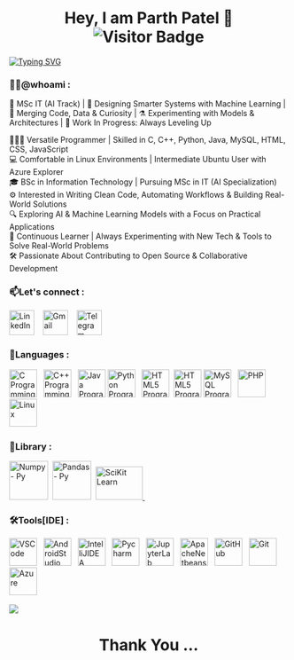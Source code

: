   <h1 align='center'>Hey, I am Parth Patel 👋   <img src="https://api.visitorbadge.io/api/VisitorHit?user=estruyf&repo=github-visitors-badge&countColor=%237B1E7A" alt="Visitor Badge">
</h1> 

  

<a href="https://github.com/parthu4u2"><img src="https://readme-typing-svg.demolab.com?font=Caveat&size=40&pause=500&center=true&vCenter=true&width=935&height=55&lines=AI%26ML+Enthusiast+%F0%9F%A4%96;Building+Intelligent+Systems+%F0%9F%92%A1;Passionate+About+Data+%26+Code+%F0%9F%93%8A%F0%9F%92%BB;Learning+by+Doing+%F0%9F%9A%80" alt="Typing SVG" /></a> 
### 👨‍💻@whoami :


🚀 MSc IT (AI Track) | 🤖 Designing Smarter Systems with Machine Learning | 🧩 Merging Code, Data & Curiosity | ⚗️ Experimenting with Models & Architectures | 🚧 Work In Progress: Always Leveling Up

👨🏽‍💻 Versatile Programmer | Skilled in C, C++, Python, Java, MySQL, HTML, CSS, JavaScript  
💻 Comfortable in Linux Environments | Intermediate Ubuntu User with Azure Explorer  
🎓 BSc in Information Technology | Pursuing MSc in IT (AI Specialization)  
⚙️ Interested in Writing Clean Code, Automating Workflows & Building Real-World Solutions  
🔍 Exploring AI & Machine Learning Models with a Focus on Practical Applications  
🌱 Continuous Learner | Always Experimenting with New Tech & Tools to Solve Real-World Problems  
🛠️ Passionate About Contributing to Open Source & Collaborative Development


### 📫Let's connect :
<a href="https://www.linkedin.com/in/parth-patel-b14825230/" target='_blank'><img src="https://cdn.iconscout.com/icon/free/png-256/linkedin-162-498418.png" alt="LinkedIn" style="width:45px;height:45px;"></a>
&nbsp;&nbsp;
<a href="mailto:parthu24604@gmail.com" target='_blank'><img src="https://cdn.iconscout.com/icon/free/png-256/gmail-2981844-2476484.png" alt="Gmail" style="width:45px;height:45px;"></a>
&nbsp;&nbsp;
<a href="https://t.me/Parthu2407" target='_blank'><img src="https://cdn.iconscout.com/icon/free/png-512/free-logotype-icon-download-in-svg-png-gif-file-formats--telegram-logo-ui-pack-miscellaneous-icons-840226.png?f=webp&w=256" alt="Telegram" style="width:45px;height:45px;"></a>

### 📖Languages :
<a href="https://www.cprogramming.com" target="_blank"><img src="https://cdn.iconscout.com/icon/free/png-256/c-57-1175191.png" alt="C Programming" style="width:50px;height:50px;"></a>&nbsp;&nbsp;
<a href="https://www.cplusplus.org" target="_blank"><img src="https://cdn.iconscout.com/icon/free/png-256/cplusplus-1-1175244.png" alt="C++ Programming" style="width:50px;height:50px;"></a>&nbsp;&nbsp;
<a href="https://www.java.com" target="_blank"><img src="https://cdn.iconscout.com/icon/free/png-512/java-60-1174953.png" alt="Java Programming" style="width:50px;height:50px;"></a>
<a href="https://www.python.org" target="_blank"><img src="https://cdn.iconscout.com/icon/free/png-256/python-2-226051.png" alt="Python Programming" style="width:50px;height:50px;"></a>&nbsp;&nbsp;
<a href="https://html.spec.whatwg.org" target="_blank"><img src="https://cdn.iconscout.com/icon/free/png-256/html-5-1-1175208.png" alt="HTML5 Programming" style="width:50px;height:50px;"></a>&nbsp;
<a href="https://www.w3.org/Style/CSS/" target="_blank"><img src="https://cdn.iconscout.com/icon/free/png-512/free-css-alt-logo-icon-download-in-svg-png-gif-file-formats--technology-social-media-company-vol-2-pack-logos-icons-2944811.png?f=webp&w=256" alt="HTML5 Programming" style="width:50px;height:50px;"></a>
<a href="https://www.mysql.com/" target="_blank"><img src="https://cdn.iconscout.com/icon/free/png-256/mysql-21-1174941.png" alt="MySQL Programming" style="width:50px;"></a>&nbsp;&nbsp;
<a href="https://www.php.net/" target="_blank"><img src="https://cdn.iconscout.com/icon/free/png-512/free-php-logo-icon-download-in-svg-png-gif-file-formats--programming-langugae-freebies-pack-logos-icons-1175127.png?f=webp&w=256" alt="PHP" style="width:50px;"></a>&nbsp;&nbsp;
<a href="https://www.linux.org/" target="_blank"><img src="https://cdn.iconscout.com/icon/free/png-256/linux-21-1174928.png" alt="Linux" style="width:50px;"></a>&nbsp;&nbsp;

### 🔧Library :
<a href="https://numpy.org" target="_blank"><img src="https://numpy.org/images/logo.svg" alt="Numpy - Py" style="width:70px;height:70px;"></a>&nbsp;
<a href="https://pandas.pydata.org" target="_blank"><img src="https://pandas.pydata.org/static/img/pandas_secondary_white.svg" alt="Pandas - Py" style="width:70px;height:70px;"></a>&nbsp;
<a href="https://scikit-learn.org/stable/" target="_blank"><img src="https://upload.wikimedia.org/wikipedia/commons/thumb/0/05/Scikit_learn_logo_small.svg/2560px-Scikit_learn_logo_small.svg.png" alt="SciKit Learn" style="width:85px;height:60px;">
</a>&nbsp;

### 🛠️Tools[IDE] :

<a href="https://code.visualstudio.com/docs" target="_blank"><img src="https://cdn.iconscout.com/icon/free/png-512/free-vscode-icon-download-in-svg-png-gif-file-formats--logo-social-media-technology-iconography-pack-logos-icons-10918744.png?f=webp&w=256" alt="VSCode" style="width:50px;"></a>&nbsp;&nbsp;
<a href="https://developer.android.com/studio" target="_blank"><img src="https://developer.android.com/static/studio/images/android-studio-stable.svg" alt="AndroidStudio" style="width:50px;"></a>&nbsp;&nbsp;
<a href="https://www.jetbrains.com/idea/" target="_blank"><img src="https://upload.wikimedia.org/wikipedia/commons/thumb/9/9c/IntelliJ_IDEA_Icon.svg/512px-IntelliJ_IDEA_Icon.svg.png" alt="IntelliJIDEA" style="width:50px;"></a>&nbsp;&nbsp;
<a href="https://www.jetbrains.com/pycharm/" target="_blank"><img src="https://storage.caktusgroup.com/media/blog-images/logo.png" alt="Pycharm" style="width:50px;"></a>&nbsp;&nbsp;
<a href="https://jupyter.org/" target="_blank"><img src="https://images.icon-icons.com/2667/PNG/512/jupyter_app_icon_161280.png" alt="JupyterLab" style="width:50px;"></a>&nbsp;&nbsp;
<a href="https://netbeans.apache.org/front/main/index.html" target="_blank"><img src="https://netbeans.apache.org/_/images/apache-netbeans.svg" alt="ApacheNetbeans" style="width:50px;"></a>&nbsp;&nbsp;
<a href="https://github.com/parthu4u2" target="_blank"><img src="https://cdn.iconscout.com/icon/free/png-512/free-github-logo-icon-download-in-svg-png-gif-file-formats--application-productivity-apps-pack-logos-icons-8630395.png?f=webp&w=256" alt="GitHub" style="width:50px;"></a>&nbsp;&nbsp;
<a href="https://git-scm.com/" target="_blank"><img src="https://cdn.iconscout.com/icon/free/png-256/git-17-1175218.png" alt="Git" style="width:50px;"></a>&nbsp;&nbsp;
<a href="https://azure.microsoft.com/en-in" target="_blank"><img src="https://upload.wikimedia.org/wikipedia/commons/thumb/f/fa/Microsoft_Azure.svg/1200px-Microsoft_Azure.svg.png" alt="Azure" style="width:50px;"></a>&nbsp;&nbsp;


<a href="https://github.com/parthu4u2">
  <img align="center" src="https://github-readme-stats.vercel.app/api?username=parthu4u2&theme=github_dark&count_private=false&show_icons=true&hide_rank=true&custom_title=Parth's&nbsp;GitHub&nbsp;Stats&include_all_commits=true" />
</a> 

 
<!--
### Visitor count :
 
 <a>&nbsp;&nbsp;&nbsp;&nbsp; &nbsp;&nbsp;&nbsp;&nbsp;&nbsp; &nbsp;</a>![Visitor Count](https://profile-counter.glitch.me/parthu4u2/count.svg)
 
-->

  <h1 align='center'>Thank You ...</h1>


